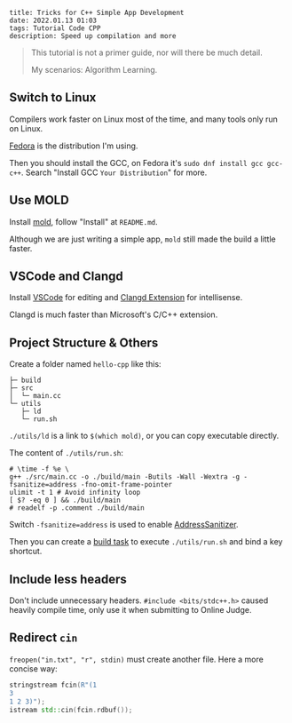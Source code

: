 ```
title: Tricks for C++ Simple App Development
date: 2022.01.13 01:03
tags: Tutorial Code CPP
description: Speed up compilation and more
```

> This tutorial is not a primer guide, nor will there be much detail.
>
> My scenarios: Algorithm Learning.

## Switch to Linux

Compilers work faster on Linux most of the time, and many tools only run on Linux.

[Fedora](https://fedoraproject.org) is the distribution I'm using.

Then you should install the GCC, on Fedora it's `sudo dnf install gcc gcc-c++`. Search "Install GCC `Your Distribution`" for more.

## Use MOLD

Install [mold](https://github.com/rui314/mold), follow "Install" at `README.md`.

Although we are just writing a simple app, `mold` still made the build a little faster.

## VSCode and Clangd

Install [VSCode](https://code.visualstudio.com) for editing and [Clangd Extension](https://marketplace.visualstudio.com/items?itemName=llvm-vs-code-extensions.vscode-clangd) for intellisense.

Clangd is much faster than Microsoft's C/C++ extension.

## Project Structure & Others

Create a folder named `hello-cpp` like this:

```
├─ build
├─ src
│  └─ main.cc
└─ utils
   ├─ ld
   └─ run.sh
```

`./utils/ld` is a link to `$(which mold)`, or you can copy executable directly.

The content of `./utils/run.sh`:

```shell
# \time -f %e \
g++ ./src/main.cc -o ./build/main -Butils -Wall -Wextra -g -fsanitize=address -fno-omit-frame-pointer
ulimit -t 1 # Avoid infinity loop
[ $? -eq 0 ] && ./build/main
# readelf -p .comment ./build/main
```

Switch `-fsanitize=address` is used to enable [AddressSanitizer](https://github.com/google/sanitizers/wiki/AddressSanitizer).

Then you can create a [build task](https://code.visualstudio.com/Docs/editor/tasks) to execute `./utils/run.sh` and bind a key shortcut.

## Include less headers

Don't include unnecessary headers. `#include <bits/stdc++.h>` caused heavily compile time, only use it when submitting to Online Judge.

## Redirect `cin`

`freopen("in.txt", "r", stdin)` must create another file. Here a more concise way:

```c++
stringstream fcin(R"(1
3
1 2 3)");
istream std::cin(fcin.rdbuf());
```
